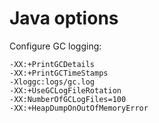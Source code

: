 # Java options
Configure GC logging:
```
-XX:+PrintGCDetails
-XX:+PrintGCTimeStamps
-Xloggc:logs/gc.log
-XX:+UseGCLogFileRotation
-XX:NumberOfGCLogFiles=100
-XX:+HeapDumpOnOutOfMemoryError
```
